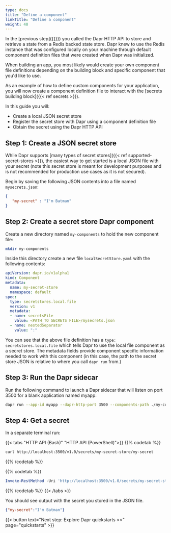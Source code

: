 ```yaml
---
type: docs
title: "Define a component"
linkTitle: "Define a component"
weight: 40
---
```


In the [previous step]({{<ref get-started-api.md>}}) you called the Dapr HTTP API to store and retrieve a state from a Redis backed state store. Dapr knew to use the Redis instance that was configured locally on your machine through default component definition files that were created when Dapr was initialized.

When building an app, you most likely would create your own component file definitions depending on the building block and specific component that you'd like to use.

As an example of how to define custom components for your application, you will now create a component definition file to interact with the [secrets building block]({{< ref secrets >}}).

In this guide you will:
- Create a local JSON secret store
- Register the secret store with Dapr using a component definition file
- Obtain the secret using the Dapr HTTP API

## Step 1: Create a JSON secret store

While Dapr supports [many types of secret stores]({{< ref supported-secret-stores >}}), the easiest way to get started is a local JSON file with your secret (note this secret store is meant for development purposes and is not recommended for production use cases as it is not secured).

Begin by saving the following JSON contents into a file named `mysecrets.json`:

```json
{
   "my-secret" : "I'm Batman"
}
```

## Step 2: Create a secret store Dapr component

Create a new directory named `my-components` to hold the new component file:

```bash
mkdir my-components
```

Inside this directory create a new file `localSecretStore.yaml` with the following contents:


```yaml
apiVersion: dapr.io/v1alpha1
kind: Component
metadata:
  name: my-secret-store
  namespace: default
spec:
  type: secretstores.local.file
  version: v1
  metadata:
  - name: secretsFile
    value: <PATH TO SECRETS FILE>/mysecrets.json
  - name: nestedSeparator
    value: ":"
```

You can see that the above file definition has a `type: secretstores.local.file` which tells Dapr to use the local file component as a secret store. The metadata fields provide component specific information needed to work with this component (in this case, the path to the secret store JSON is relative to where you call `dapr run` from.)

## Step 3: Run the Dapr sidecar

Run the following command to launch a Dapr sidecar that will listen on port 3500 for a blank application named myapp:

```bash
dapr run --app-id myapp --dapr-http-port 3500 --components-path ./my-components
```

## Step 4: Get a secret

In a separate terminal run:

{{< tabs "HTTP API (Bash)" "HTTP API (PowerShell)">}}
{{% codetab %}}

```bash
curl http://localhost:3500/v1.0/secrets/my-secret-store/my-secret
```
{{% /codetab %}}

{{% codetab %}}
```powershell
Invoke-RestMethod -Uri 'http://localhost:3500/v1.0/secrets/my-secret-store/my-secret'
```
{{% /codetab %}}
{{< /tabs >}}

You should see output with the secret you stored in the JSON file.

```json
{"my-secret":"I'm Batman"}
```

{{< button text="Next step: Explore Dapr quickstarts >>" page="quickstarts" >}}
